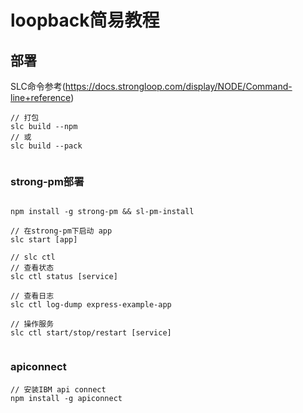 # loopback简易教程

## 部署

SLC命令参考(https://docs.strongloop.com/display/NODE/Command-line+reference)

```
// 打包
slc build --npm
// 或
slc build --pack


```

### strong-pm部署

```

npm install -g strong-pm && sl-pm-install

// 在strong-pm下启动 app
slc start [app]

// slc ctl
// 查看状态
slc ctl status [service]

// 查看日志
slc ctl log-dump express-example-app

// 操作服务
slc ctl start/stop/restart [service]


```

### apiconnect

```
// 安装IBM api connect
npm install -g apiconnect


```


